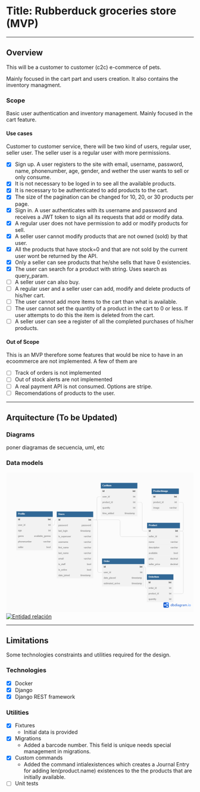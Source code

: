 # Title: Rubberduck groceries store (MVP)

---

## Overview

This will be a customer to customer (c2c) e-commerce of pets.

Mainly focused in the cart part and users creation. It also contains the
inventory managment.

### Scope

Basic user authentication and inventory management. Mainly focused in the cart feature.

#### Use cases

Customer to customer service, there will be two kind of users, regular
user, seller user. The seller user is a regular user with more permissions.

- [x] Sign up. A user registers to the site with email, username, password,
name, phonenumber, age, gender, and wether the user wants to sell or only
consume.
- [x] It is not necessary to be loged in to see all the available products.
- [x] It is necessary to be authenticated to add products to the cart.
- [x] The size of the pagination can be changed for 10, 20, or 30 products
per page.
- [x] Sign in. A user authenticates with its username and password and
receives a JWT token to sign all its requests that add or modify data.
- [x] A regular user does not have permission to add or modify products for
sell.
- [x] A seller user cannot modify products that are not owned (sold) by
that user.
- [x] All the products that have stock=0 and that are not sold by the current
user wont be returned by the API.
- [x] Only a seller can see products that he/she sells that have 0 existencies.
- [x] The user can search for a product with string. Uses search as query_param.
- [ ] A seller user can also buy.
- [ ] A regular user and a seller user can add, modify and delete products
of his/her cart.
- [ ] The user cannot add more items to the cart than what is available.
- [ ] The user cannot set the quantity of a product in the cart to 0 or less.
If user attempts to do this the item is deleted from the cart.
- [ ] A seller user can see a register of all the completed purchases of his/her
products.

#### Out of Scope

This is an MVP therefore some features that would be nice to have in an
ecoommerce are not implemented. A few of them are

- [ ] Track of orders is not implemented
- [ ] Out of stock alerts are not implemented
- [ ] A real payment API is not consumed. Options are stripe.
- [ ] Recomendations of products to the user.

---

## Arquitecture (To be Updated)

### Diagrams

poner diagramas de secuencia, uml, etc

### Data models

![Entidad relacion](cart_columbus.png)
[![Entidad relación](https://mermaid.ink/img/pako:eNqNVM1u2zAMfhVB5_YFfN126KkDht0CCLRF29xkyZXoDkGSd69k2V6sJFt9MKiPFH8-kjrJxmmUlUT_laDzMBysiN_PgD6IUz6QZUE6y4E92U6MEMIf5xdQAyPTgMJAYGVcRzYraueMoKDCNKKfos-dkwRYGHAHtuSjjxt49nyD4gBkilAMbbuHoGF6xyLVJKhfjiwuRVwOS9LfvdNTw-J8fn4-n9bjywAdikpoDI2nGrWqj8WNbHKHtCSP2Uat2AjcC0o3ivCJ-jX2q9fxUEXjdC3rM_YgSqJ0CzGXOBpoUItUc6RmGLMqyjE2xyrA-0hOqb_sor0wDmVKjbMMZMNdzv7eioZgVY0qjUTp8kERLhmof5GXsLcJLBMfb7vXksGcyXlmsxI9hFL_GQITsDVoGbkOrd8jY-8s2mmo1_Ge5y6gMStwt7crZdVsOue35_JBhtmxKhbyZjXynI5M7noX4T0uDNRm3QZs4hiYyC81BbSEudLcreILeL5qdA_rohUTUdjtBmLTfbYn_x-Hbc3TT4HW25bLJzmgj--Gjq_eHPAgucfInqyiqMH_PsiDTXbTmNx808TOy6oFE_BJwsTux9E2smI_4Wq0PJ6L1eUD13HJzw)](https://mermaid.live/edit#pako:eNqNVM1u2zAMfhVB5_YFfN126KkDht0CCLRF29xkyZXoDkGSd69k2V6sJFt9MKiPFH8-kjrJxmmUlUT_laDzMBysiN_PgD6IUz6QZUE6y4E92U6MEMIf5xdQAyPTgMJAYGVcRzYraueMoKDCNKKfos-dkwRYGHAHtuSjjxt49nyD4gBkilAMbbuHoGF6xyLVJKhfjiwuRVwOS9LfvdNTw-J8fn4-n9bjywAdikpoDI2nGrWqj8WNbHKHtCSP2Uat2AjcC0o3ivCJ-jX2q9fxUEXjdC3rM_YgSqJ0CzGXOBpoUItUc6RmGLMqyjE2xyrA-0hOqb_sor0wDmVKjbMMZMNdzv7eioZgVY0qjUTp8kERLhmof5GXsLcJLBMfb7vXksGcyXlmsxI9hFL_GQITsDVoGbkOrd8jY-8s2mmo1_Ge5y6gMStwt7crZdVsOue35_JBhtmxKhbyZjXynI5M7noX4T0uDNRm3QZs4hiYyC81BbSEudLcreILeL5qdA_rohUTUdjtBmLTfbYn_x-Hbc3TT4HW25bLJzmgj--Gjq_eHPAgucfInqyiqMH_PsiDTXbTmNx808TOy6oFE_BJwsTux9E2smI_4Wq0PJ6L1eUD13HJzw)

---

## Limitations

Some technologies constraints and utilities required for the design.

<!--
Ej.
* Llamadas del API tienen latencia X
* No se soporta mas de X llamadas por segundo
-->

### Technologies

- [x] Docker
- [x] Django
- [x] Django REST framework

### Utilities

- [x] Fixtures
  - Initial data is provided
- [x] Migrations
  - Added a barcode number. This field is unique needs special management
   in migrations.
- [x] Custom commands
  - Added the command intialexistences which creates a Journal Entry
   for adding len(product.name) existences to the the products that are
   initially available.
- [ ] Unit tests

<!--
---
## Costo
Descripción/Análisis de costos
Ejemplo:
"Considerando N usuarios diarios, M llamadas a X servicio/baseDatos/etc"
* 1000 llamadas diarias a serverless functions. $XX.XX
* 1000 read/write units diarias a X Database on-demand. $XX.XX
Total: $xx.xx (al mes/dia/año)
-->
